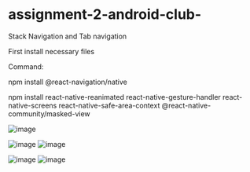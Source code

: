 # assignment-2-android-club-

Stack Navigation and Tab navigation

First install necessary files

Command:

npm install @react-navigation/native

npm install react-native-reanimated react-native-gesture-handler react-native-screens react-native-safe-area-context @react-native-community/masked-view

![image](https://user-images.githubusercontent.com/86487819/123520220-45a4cc80-d6cd-11eb-9d74-090822bd97ff.png)

![image](https://user-images.githubusercontent.com/86487819/123520356-eabfa500-d6cd-11eb-9e8c-4b9b780bee8f.png)
![image](https://user-images.githubusercontent.com/86487819/123520353-e7c4b480-d6cd-11eb-8ab7-34b786cbaa37.png)

![image](https://user-images.githubusercontent.com/86487819/123520308-b8ae4300-d6cd-11eb-8efa-32a1d5ba7516.png)
![image](https://user-images.githubusercontent.com/86487819/123520300-b2b86200-d6cd-11eb-8082-adf19d570e27.png)


